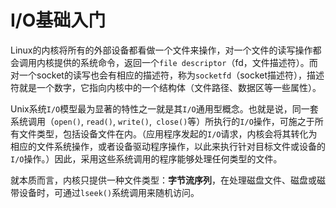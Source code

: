 
# I/O基础入门

Linux的内核将所有的外部设备都看做一个文件来操作，对一个文件的读写操作都会调用内核提供的系统命令，返回一个`file descriptor`（fd，文件描述符）。而对一个socket的读写也会有相应的描述符，称为`socketfd`（socket描述符），描述符就是一个数字，它指向内核中的一个结构体（文件路径、数据区等一些属性）。

Unix系统`I/O`模型最为显著的特性之一就是其`I/O`通用型概念。也就是说，同一套系统调用（`open()`, `read()`, `write()`,` close()`等）所执行的`I/O`操作，可施之于所有文件类型，包括设备文件在内。（应用程序发起的`I/O`请求，内核会将其转化为相应的文件系统操作，或者设备驱动程序操作，以此来执行针对目标文件或设备的`I/O`操作。）因此，采用这些系统调用的程序能够处理任何类型的文件。

就本质而言，内核只提供一种文件类型：**字节流序列**，在处理磁盘文件、磁盘或磁带设备时，可通过`lseek()`系统调用来随机访问。